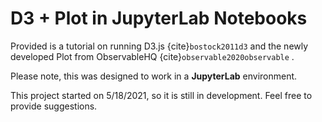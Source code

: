 # D3 + Plot in JupyterLab Notebooks

Provided is a tutorial on running D3.js {cite}`bostock2011d3` and the newly developed Plot from ObservableHQ {cite}`observable2020observable` .

Please note, this was designed to work in a **JupyterLab** environment. 

This project started on 5/18/2021, so it is still in development. Feel free to provide suggestions. 

```{bibliography}
```

```python

```
